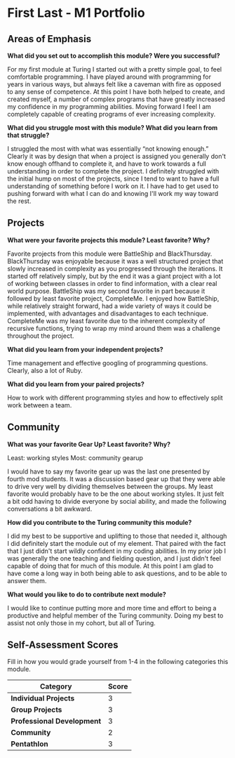 # First Last - M1 Portfolio

## Areas of Emphasis

**What did you set out to accomplish this module? Were you successful?**

For my first module at Turing I started out with a pretty simple goal, to feel comfortable programming. I have played around with programming for years in various ways, but always felt like a caveman with fire as opposed to any sense of competence. At this point I have both helped to create, and created myself, a number of complex programs that have greatly increased my confidence in my programming abilities. Moving forward I feel I am completely capable of creating programs of ever increasing complexity.


**What did you struggle most with this module? What did you learn from that struggle?**

I struggled the most with what was essentially “not knowing enough.” Clearly it was by design that when a project is assigned you generally don't know enough offhand to complete it, and have to work towards a full understanding in order to complete the project. I definitely struggled with the initial hump on most of the projects, since I tend to want to have a full understanding of something before I work on it. I have had to get used to pushing forward with what I can do and knowing I'll work my way toward the rest.

## Projects

**What were your favorite projects this module? Least favorite? Why?**

Favorite projects from this module were BattleShip and BlackThursday. BlackThursday was enjoyable because it was a well structured project that slowly increased in complexity as you progressed through the iterations. It started off relatively simply, but by the end it was a giant project with a lot of working between classes in order to find information, with a clear real world purpose. BattleShip was my second favorite in part because it followed by least favorite project, CompleteMe. I enjoyed how BattleShip, while relatively straight forward, had a wide variety of ways it could be implemented, with advantages and disadvantages to each technique. CompleteMe was my least favorite due to the inherent complexity of recursive functions, trying to wrap my mind around them was a challenge throughout the project.


**What did you learn from your independent projects?**

Time management and effective googling of programming questions. Clearly, also a lot of Ruby.


**What did you learn from your paired projects?**

How to work with different programming styles and how to effectively split work between a team.

## Community

**What was your favorite Gear Up? Least favorite? Why?**

Least: working styles
Most: community gearup

I would have to say my favorite gear up was the last one presented by fourth mod students. It was a discussion based gear up that they were able to drive very well by dividing themselves between the groups. My least favorite would probably have to be the one about working styles. It just felt a bit odd having to divide everyone by social ability, and made the following conversations a bit awkward.

**How did you contribute to the Turing community this module?**

I did my best to be supportive and uplifting to those that needed it, although I did definitely start the module out of my element. That paired with the fact that I just didn't start wildly confident in my coding abilities. In my prior job I was generally the one teaching and fielding question, and I just didn't feel capable of doing that for much of this module. At this point I am glad to have come a long way in both being able to ask questions, and to be able to answer them.

**What would you like to do to contribute next module?**

I would like to continue putting more and more time and effort to being a productive and helpful member of the Turing community. Doing my best to assist not only those in my cohort, but all of Turing.

## Self-Assessment Scores

Fill in how you would grade yourself from 1-4 in the following categories this module.

| Category                     | Score |
| -----------------------------| ----- |
| **Individual Projects**      |   3   |
| **Group Projects**           |   3   |
| **Professional Development** |   3   |
| **Community**                |   2   |
| **Pentathlon**               |   3   |
